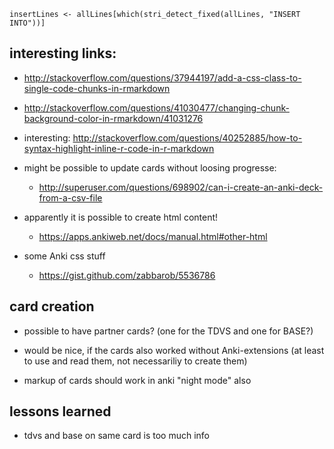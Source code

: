 `insertLines <- allLines[which(stri_detect_fixed(allLines, "INSERT INTO"))]`


## interesting links:
- http://stackoverflow.com/questions/37944197/add-a-css-class-to-single-code-chunks-in-rmarkdown
- http://stackoverflow.com/questions/41030477/changing-chunk-background-color-in-rmarkdown/41031276
- interesting: http://stackoverflow.com/questions/40252885/how-to-syntax-highlight-inline-r-code-in-r-markdown



- might be possible to update cards without loosing progresse:
    - http://superuser.com/questions/698902/can-i-create-an-anki-deck-from-a-csv-file
- apparently it is possible to create html content!
    - https://apps.ankiweb.net/docs/manual.html#other-html
    
    
- some Anki css stuff
    - https://gist.github.com/zabbarob/5536786
    
## card creation
- possible to have partner cards?
  (one for the TDVS and one for BASE?)
  
- would be nice, if the cards also worked without Anki-extensions (at least to use and read them, not necessariliy to create them)

- markup of cards should work in anki "night mode" also

## lessons learned
- tdvs and base on same card is too much info
